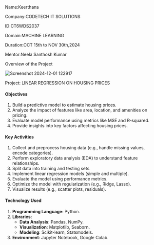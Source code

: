 Name:Keerthana

Company:CODETECH IT SOLUTIONS

ID:CT6WDS2037

Domain:MACHINE LEARNING

Duration:OCT 15th to NOV 30th,2024

Mentor:Neela Santhosh Kumar

Overview of the Project

![Screenshot 2024-12-01 122917](https://github.com/user-attachments/assets/4de031fe-94e3-4c82-a1f7-ef8c9ac79171)

Project: LINEAR REGRESSION ON HOUSING PRICES

#### **Objectives**
1. Build a predictive model to estimate housing prices.
2. Analyze the impact of features like area, location, and amenities on pricing.
3. Evaluate model performance using metrics like MSE and R-squared.
4. Provide insights into key factors affecting housing prices.

#### **Key Activities**
1. Collect and preprocess housing data (e.g., handle missing values, encode categories).
2. Perform exploratory data analysis (EDA) to understand feature relationships.
3. Split data into training and testing sets.
4. Implement linear regression models (simple and multiple).
5. Evaluate the model using performance metrics.
6. Optimize the model with regularization (e.g., Ridge, Lasso).
7. Visualize results (e.g., scatter plots, residuals).

#### **Technology Used**
1. **Programming Language**: Python.
2. **Libraries**:
   - **Data Analysis**: Pandas, NumPy.
   - **Visualization**: Matplotlib, Seaborn.
   - **Modeling**: Scikit-learn, Statsmodels.
3. **Environment**: Jupyter Notebook, Google Colab.
